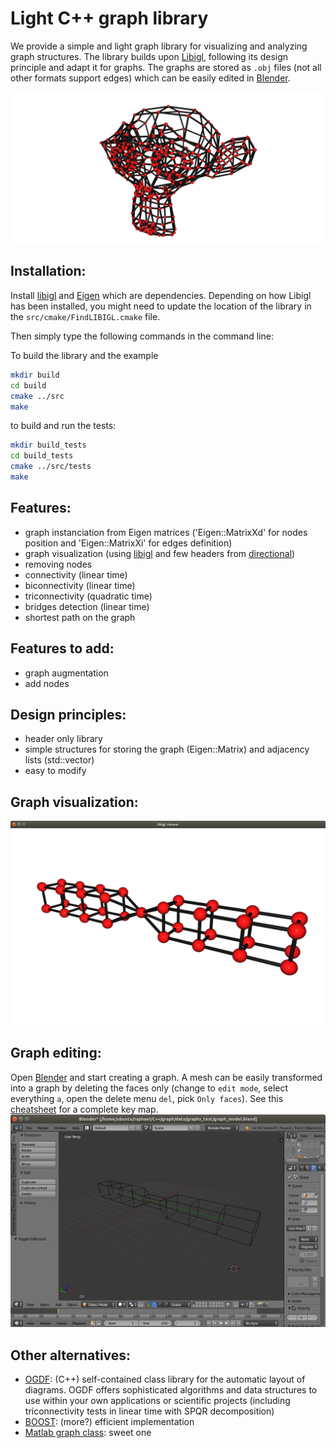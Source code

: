 # Light C++ graph library

We provide a simple and light graph library for visualizing and analyzing graph structures. The library builds upon [Libigl](https://github.com/libigl/libigl), following its design principle and adapt it for graphs. The graphs are stored as `.obj` files (not all other formats support edges) which can be easily edited in [Blender](https://www.blender.org/). 

![Graph visualization](./images/graph_library.png "light C++ graph library")

## Installation:
Install [libigl](https://github.com/libigl/libigl) and [Eigen](https://eigen.tuxfamily.org/) which are dependencies. Depending on how Libigl has been installed, you might need to update the location of the library in the `src/cmake/FindLIBIGL.cmake` file.

Then simply type the following commands in the command line:

To build the library and the example
```bash
mkdir build
cd build
cmake ../src
make
```

to build and run the tests:
```bash
mkdir build_tests
cd build_tests
cmake ../src/tests
make
```

## Features:
* graph instanciation from Eigen matrices ('Eigen::MatrixXd' for nodes position and 'Eigen::MatrixXi' for edges definition)
* graph visualization (using [libigl](https://github.com/libigl/libigl) and few headers from [directional](https://github.com/avaxman/Directional))
* removing nodes
* connectivity (linear time)
* biconnectivity (linear time)
* triconnectivity (quadratic time)
* bridges detection (linear time)
* shortest path on the graph

## Features to add:
* graph augmentation
* add nodes

## Design principles:
* header only library
* simple structures for storing the graph (Eigen::Matrix) and adjacency lists (std::vector)
* easy to modify

## Graph visualization:
![Graph visualization](./images/graph_libigl_viewer.png "Graph visualization with libigl")

## Graph editing:
Open [Blender](https://www.blender.org/) and start creating a graph. A mesh can be easily transformed into a graph by deleting the faces only (change to `edit mode`, select everything `a`, open the delete menu `del`, pick `Only faces`). See this [cheatsheet](https://bcgiu.wordpress.com/2015/02/12/best-blender-key-map-infographic/) for a complete key map.
![Graph editing](./images/graph_editing_blender.png "Graph editing with blender")

## Other alternatives:
* [OGDF](http://www.ogdf.net): (C++) self-contained class library for the automatic layout of diagrams. OGDF offers sophisticated algorithms and data structures to use within your own applications or scientific projects (including triconnectivity tests in linear time with SPQR decomposition)
* [BOOST](https://www.boost.org/doc/libs/1_70_0/libs/graph/doc/index.html): (more?) efficient implementation
* [Matlab graph class](https://www.mathworks.com/help/matlab/graph-and-network-algorithms.html): sweet one
